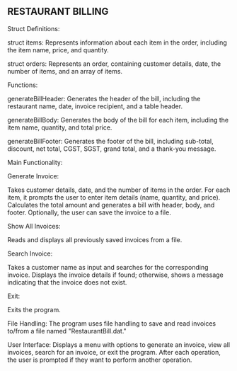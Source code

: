 
## RESTAURANT BILLING
Struct Definitions:

struct items: Represents information about each item in the order, including the item name, price, and quantity.

struct orders: Represents an order, containing customer details, date, the number of items, and an array of items.

Functions:

generateBillHeader: Generates the header of the bill, including the restaurant name, date, invoice recipient, and a table header.

generateBillBody: Generates the body of the bill for each item, including the item name, quantity, and total price.

generateBillFooter: Generates the footer of the bill, including sub-total, discount, net total, CGST, SGST, grand total, and a thank-you message.

Main Functionality:

Generate Invoice:

Takes customer details, date, and the number of items in the order.
For each item, it prompts the user to enter item details (name, quantity, and price).
Calculates the total amount and generates a bill with header, body, and footer.
Optionally, the user can save the invoice to a file.

Show All Invoices:

Reads and displays all previously saved invoices from a file.

Search Invoice:

Takes a customer name as input and searches for the corresponding invoice.
Displays the invoice details if found; otherwise, shows a message indicating that the invoice does not exist.

Exit:

Exits the program.

File Handling:
The program uses file handling to save and read invoices to/from a file named "RestaurantBill.dat."

User Interface:
Displays a menu with options to generate an invoice, view all invoices, search for an invoice, or exit the program.
After each operation, the user is prompted if they want to perform another operation.
